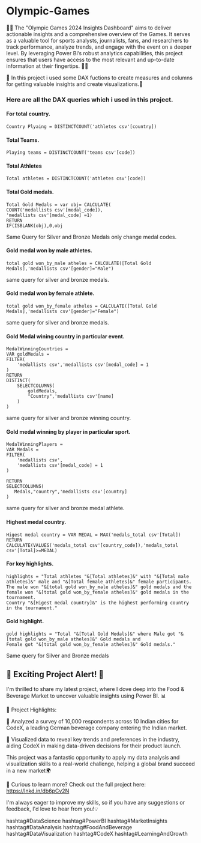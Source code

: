 # Olympic-Games

🤾‍♀️ The "Olympic Games 2024 Insights Dashboard" aims to deliver actionable insights and a comprehensive overview of the Games. It serves as a valuable tool for sports analysts, journalists, fans, and researchers to track performance, analyze trends, and engage with the event on a deeper level. By leveraging Power BI’s robust analytics capabilities, this project ensures that users have access to the most relevant and up-to-date information at their fingertips. 🤾‍♀️

🚀 In this project i used some DAX fuctions to create measures and columns for getting valuable insights and create visualizations.🚀

### Here are all the DAX queries which i used in this project.

#### For total country.
    Country Plyaing = DISTINCTCOUNT('athletes csv'[country])

#### Total Teams.
    Playing teams = DISTINCTCOUNT('teams csv'[code])

#### Total Athletes 
    Total athletes = DISTINCTCOUNT('athletes csv'[code])

#### Total Gold medals.
    Total Gold Medals = var obj= CALCULATE(
    COUNT('medallists csv'[medal_code]),    
    'medallists csv'[medal_code] =1)
    RETURN
    IF(ISBLANK(obj),0,obj
Same Query for Silver and Bronze Medals only change medal codes.

#### Gold medal won by male athletes.
    total gold won_by_male atheles = CALCULATE([Total Gold Medals],'medallists csv'[gender]="Male")
same query for silver and bronze medals.

#### Gold medal won by female athlete.
    total gold won_by_female atheles = CALCULATE([Total Gold Medals],'medallists csv'[gender]="Female")
same query for silver and bronze medals.

#### Gold Medal wining country in particular event.
    MedalWinningCountries = 
    VAR goldMedals =
    FILTER(
        'medallists csv','medallists csv'[medal_code] = 1
    )
    RETURN
    DISTINCT(
        SELECTCOLUMNS(
            goldMedals,
            "Country",'medallists csv'[name]
        )
    )
same query for silver and bronze winning country.

#### Gold medal winning by player in particular sport.
    MedalWinningPlayers = 
    VAR Medals =
    FILTER(
        'medallists csv',
        'medallists csv'[medal_code] = 1
    )
    
    RETURN 
    SELECTCOLUMNS(
       Medals,"country",'medallists csv'[country]
    )
same query for silver and bronze medal athlete.

#### Highest medal country.
    Higest medal country = VAR MEDAL = MAX('medals_total csv'[Total])
    RETURN
    CALCULATE(VALUES('medals_total csv'[country_code]),'medals_total csv'[Total]>=MEDAL)
#### For key highlights.
    highlights = "Total athletes "&[Total athletes]&" with "&[Total male athletes]&" male and "&[Total female athletes]&" female participants.
    The male won "&[total gold won_by_male atheles]&" gold medals and the female won "&[total gold won_by_female atheles]&" gold medals in the tournament.
    Country "&[Higest medal country]&" is the highest performing country in the tournament."
#### Gold highlight.
    gold highlights = "Total "&[Total Gold Medals]&" where Male got "&[total gold won_by_male atheles]&" Gold medals and 
    Female got "&[total gold won_by_female atheles]&" Gold medals."
Same query for Silver and Bronze medals 

####

## 🚀 Exciting Project Alert! 🚀

I'm thrilled to share my latest project, where I dove deep into the Food & Beverage Market to uncover valuable insights using Power BI. 📊

🌟 Project Highlights:

💠 Analyzed a survey of 10,000 respondents across 10 Indian cities for CodeX, a leading German beverage company entering the Indian market.

💠 Visualized data to reveal key trends and preferences in the industry, aiding CodeX in making data-driven decisions for their product launch.

This project was a fantastic opportunity to apply my data analysis and visualization skills to a real-world challenge, helping a global brand succeed in a new market🌍

🔗 Curious to learn more? Check out the full project here: https://lnkd.in/db6pCv2N

I'm always eager to improve my skills, so if you have any suggestions or feedback, I'd love to hear from you!💡

hashtag#DataScience hashtag#PowerBI hashtag#MarketInsights hashtag#DataAnalysis hashtag#FoodAndBeverage hashtag#DataVisualization hashtag#CodeX hashtag#LearningAndGrowth
